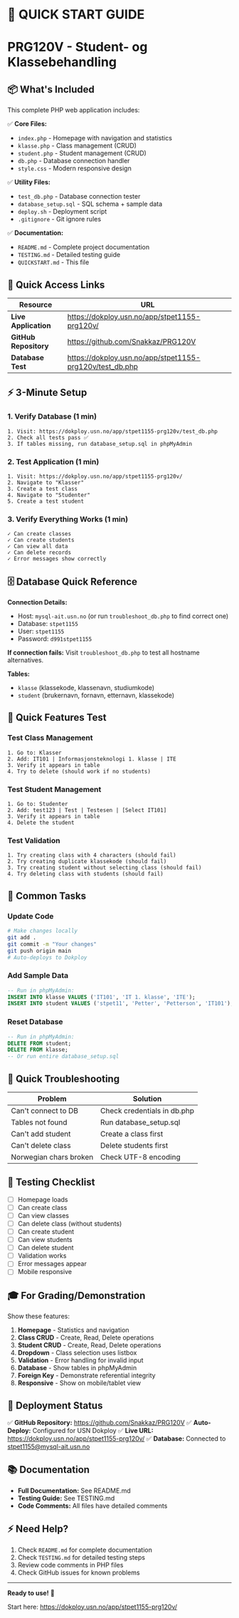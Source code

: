 # 🚀 QUICK START GUIDE
# PRG120V - Student- og Klassebehandling

## 📦 What's Included

This complete PHP web application includes:

✅ **Core Files:**
- `index.php` - Homepage with navigation and statistics
- `klasse.php` - Class management (CRUD)
- `student.php` - Student management (CRUD)
- `db.php` - Database connection handler
- `style.css` - Modern responsive design

✅ **Utility Files:**
- `test_db.php` - Database connection tester
- `database_setup.sql` - SQL schema + sample data
- `deploy.sh` - Deployment script
- `.gitignore` - Git ignore rules

✅ **Documentation:**
- `README.md` - Complete project documentation
- `TESTING.md` - Detailed testing guide
- `QUICKSTART.md` - This file

## 🎯 Quick Access Links

| Resource | URL |
|----------|-----|
| **Live Application** | https://dokploy.usn.no/app/stpet1155-prg120v/ |
| **GitHub Repository** | https://github.com/Snakkaz/PRG120V |
| **Database Test** | https://dokploy.usn.no/app/stpet1155-prg120v/test_db.php |

## ⚡ 3-Minute Setup

### 1. Verify Database (1 min)
```
1. Visit: https://dokploy.usn.no/app/stpet1155-prg120v/test_db.php
2. Check all tests pass ✅
3. If tables missing, run database_setup.sql in phpMyAdmin
```

### 2. Test Application (1 min)
```
1. Visit: https://dokploy.usn.no/app/stpet1155-prg120v/
2. Navigate to "Klasser"
3. Create a test class
4. Navigate to "Studenter"
5. Create a test student
```

### 3. Verify Everything Works (1 min)
```
✓ Can create classes
✓ Can create students
✓ Can view all data
✓ Can delete records
✓ Error messages show correctly
```

## 🗄️ Database Quick Reference

**Connection Details:**
- Host: `mysql-ait.usn.no` (or run `troubleshoot_db.php` to find correct one)
- Database: `stpet1155`
- User: `stpet1155`
- Password: `d991stpet1155`

**If connection fails:** Visit `troubleshoot_db.php` to test all hostname alternatives.

**Tables:**
- `klasse` (klassekode, klassenavn, studiumkode)
- `student` (brukernavn, fornavn, etternavn, klassekode)

## 📝 Quick Features Test

### Test Class Management
```
1. Go to: Klasser
2. Add: IT101 | Informasjonsteknologi 1. klasse | ITE
3. Verify it appears in table
4. Try to delete (should work if no students)
```

### Test Student Management
```
1. Go to: Studenter
2. Add: test123 | Test | Testesen | [Select IT101]
3. Verify it appears in table
4. Delete the student
```

### Test Validation
```
1. Try creating class with 4 characters (should fail)
2. Try creating duplicate klassekode (should fail)
3. Try creating student without selecting class (should fail)
4. Try deleting class with students (should fail)
```

## 🔧 Common Tasks

### Update Code
```bash
# Make changes locally
git add .
git commit -m "Your changes"
git push origin main
# Auto-deploys to Dokploy
```

### Add Sample Data
```sql
-- Run in phpMyAdmin:
INSERT INTO klasse VALUES ('IT101', 'IT 1. klasse', 'ITE');
INSERT INTO student VALUES ('stpet11', 'Petter', 'Petterson', 'IT101');
```

### Reset Database
```sql
-- Run in phpMyAdmin:
DELETE FROM student;
DELETE FROM klasse;
-- Or run entire database_setup.sql
```

## 🐛 Quick Troubleshooting

| Problem | Solution |
|---------|----------|
| Can't connect to DB | Check credentials in db.php |
| Tables not found | Run database_setup.sql |
| Can't add student | Create a class first |
| Can't delete class | Delete students first |
| Norwegian chars broken | Check UTF-8 encoding |

## 📱 Testing Checklist

- [ ] Homepage loads
- [ ] Can create class
- [ ] Can view classes
- [ ] Can delete class (without students)
- [ ] Can create student
- [ ] Can view students
- [ ] Can delete student
- [ ] Validation works
- [ ] Error messages appear
- [ ] Mobile responsive

## 🎓 For Grading/Demonstration

Show these features:

1. **Homepage** - Statistics and navigation
2. **Class CRUD** - Create, Read, Delete operations
3. **Student CRUD** - Create, Read, Delete operations
4. **Dropdown** - Class selection uses listbox
5. **Validation** - Error handling for invalid input
6. **Database** - Show tables in phpMyAdmin
7. **Foreign Key** - Demonstrate referential integrity
8. **Responsive** - Show on mobile/tablet view

## 🚀 Deployment Status

✅ **GitHub Repository:** https://github.com/Snakkaz/PRG120V
✅ **Auto-Deploy:** Configured for USN Dokploy
✅ **Live URL:** https://dokploy.usn.no/app/stpet1155-prg120v/
✅ **Database:** Connected to stpet1155@mysql-ait.usn.no

## 📚 Documentation

- **Full Documentation:** See README.md
- **Testing Guide:** See TESTING.md
- **Code Comments:** All files have detailed comments

## ⚡ Need Help?

1. Check `README.md` for complete documentation
2. Check `TESTING.md` for detailed testing steps
3. Review code comments in PHP files
4. Check GitHub issues for known problems

---

**Ready to use!** 🎉

Start here: https://dokploy.usn.no/app/stpet1155-prg120v/
